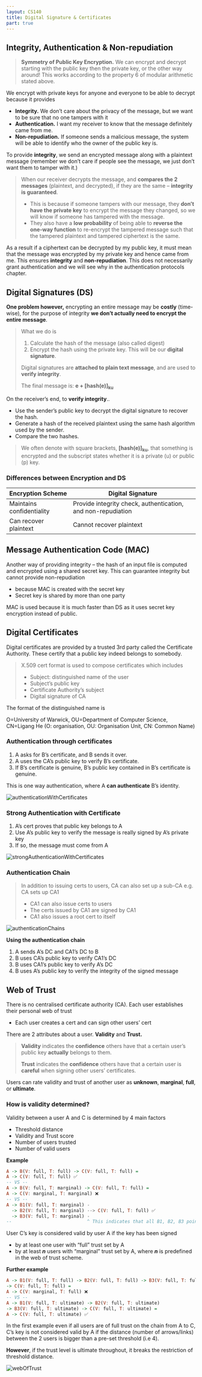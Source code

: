 ```yaml
---
layout: CS140
title: Digital Signature & Certificates
part: true
---
```


## Integrity, Authentication & Non-repudiation

> **Symmetry of Public Key Encryption.** We can encrypt and decrypt starting with the public key then the private key, or the other way around! This works according to the property 6 of modular arithmetic stated above.

We encrypt with private keys for anyone and everyone to be able to decrypt because it provides

- **Integrity.** We don’t care about the privacy of the message, but we want to be sure that no one tampers with it
- **Authentication.** I want my receiver to know that the message definitely came from me.
- **Non-repudiation.** If someone sends a malicious message, the system will be able to identify who the owner of the public key is.

To provide **integrity**, we send an encrypted message along with a plaintext message (remember we don’t care if people see the message, we just don’t want them to tamper with it.)

> When our receiver decrypts the message, and **compares the 2 messages** (plaintext, and decrypted), if they are the same – **integrity is guaranteed**. 
>
> - This is because if someone tampers with our message, they **don’t have the private key** to encrypt the message they changed, so we will know if someone has tampered with the message. 
> - They also have a **low probability** of being able to **reverse the one-way function** to re-encrypt the tampered message such that the tampered plaintext and tampered ciphertext is the same.

As a result if a ciphertext can be decrypted by my public key, it must mean that the message was encrypted by my private key and hence came from me. This ensures **integrity** and **non-repudiation**. This does not necessarily grant authentication and we will see why in the authentication protocols chapter.

## Digital Signatures (DS)

**One problem however,** encrypting an entire message may be **costly** (time-wise), for the purpose of integrity **we don’t actually need to encrypt the entire message**.

> What we do is
>
> 1. Calculate the hash of the message (also called digest)
> 2. Encrypt the hash using the private key. This will be our **digital signature**.
>
> Digital signatures are **attached to plain text message**, and are used to **verify integrity**. 
>
> The final message is: **e + [hash(e)]<sub>ku</sub>**

On the receiver’s end, to **verify integrity**..

- Use the sender’s public key to decrypt the digital signature to recover the hash.
- Generate a hash of the received plaintext using the same hash algorithm used by the sender.
- Compare the two hashes.

<blockquote class='extra'>We often denote with square brackets, <b>[hash(e)]<sub>ku</sub></b>, that something is encrypted and the subscript states whether it is a private (u) or public (p) key.</blockquote>

### Differences between Encryption and DS

| Encryption Scheme         | Digital Signature                                            |
| ------------------------- | ------------------------------------------------------------ |
| Maintains confidentiality | Provide integrity check, authentication, and non-repudiation |
| Can recover plaintext     | Cannot recover plaintext                                     |

## Message Authentication Code (MAC)

Another way of providing integrity – the hash of an input file is computed and encrypted using a shared secret key. This can guarantee integrity but cannot provide non-repudiation

- because MAC is created with the secret key
- Secret key is shared by more than one party

MAC is used because it is much faster than DS as it uses secret key encryption instead of public.

## Digital Certificates

Digital certificates are provided by a trusted 3rd party called the Certificate Authority. These certify that a public key indeed belongs to somebody.

> X.509 cert format is used to compose certificates which includes 
>
> - Subject: distinguished name of the user
> - Subject’s public key
> - Certificate Authority’s subject
> - Digital signature of CA

The format of the distinguished name is 

O=University of Warwick, OU=Department of Computer Science, CN=Ligang He (O: organisation, OU: Organisation Unit, CN: Common Name)

### Authentication through certificates

1. A asks for B’s certificate, and B sends it over.
2. A uses the CA’s public key to verify B’s certificate.
3. If B’s certificate is genuine, B’s public key contained in B’s certificate is genuine. 

This is one way authentication, where A **can authenticate** B’s identity.

![authenticationWithCertificates](.\part6.assets\authenticationWithCertificates.png)

### Strong Authentication with Certificate

1. A’s cert proves that public key belongs to A
2. Use A’s public key to verify the message is really signed by A’s private key
3. If so, the message must come from A

![strongAuthenticationWithCertificates](.\part6.assets\strongAuthenticationWithCertificates.png)

### Authentication Chain

> In addition to issuing certs to users, CA can also set up a sub-CA e.g. CA sets up CA1
>
> - CA1 can also issue certs to users
> - The certs issued by CA1 are signed by CA1
> - CA1 also issues a root cert to itself

![authenticationChains](.\part6.assets\authenticationChains.png)

**Using the authentication chain**

1. A sends A’s DC and CA1’s DC to B
2. B uses CA’s public key to verify CA1’s DC
3. B uses CA1’s public key to verify A’s DC
4. B uses A’s public key to verify the integrity of the signed message

## Web of Trust

There is no centralised certificate authority (CA). Each user establishes their personal web of trust

- Each user creates a cert and can sign other users’ cert

There are 2 attributes about a user. **Validity** and **Trust.**

> **Validity** indicates the **confidence** others have that a certain user’s public key **actually** belongs to them.
>
> **Trust** indicates the **confidence** others have that a certain user is **careful** when signing other users’ certificates.

Users can rate validity and trust of another user as **unknown**, **marginal**, **full**, or **ultimate**.

### How is validity determined?

Validity between a user A and C is determined by 4 main factors

- Threshold distance
- Validity and Trust score
- Number of users trusted
- Number of valid users

**Example**

```haskell
A -> B(V: full, T: full) -> C(V: full, T: full) = 
A -> C(V: full, T: full) ✅
-- VS --
A -> B(V: full, T: marginal) -> C(V: full, T: full) = 
A -> C(V: marginal, T: marginal) ❌
-- VS --                 
A -> B1(V: full, T: marginal) -
  -> B2(V: full, T: marginal) --> C(V: full, T: full) ✅
  -> B3(V: full, T: marginal) -
--                            ^ This indicates that all B1, B2, B3 point to C
```

User C’s key is considered valid by user A if the key has been signed

- by at least one user with “full” trust set by A
- by at least ***n*** users with “marginal” trust set by A, where ***n*** is predefined in the web of trust scheme.

**Further example**

```haskell
A -> B1(V: full, T: full) -> B2(V: full, T: full) -> B3(V: full, T: full) 
-> C(V: full, T: full) =
A -> C(V: marginal, T: full) ❌
-- VS --
A -> B1(V: full, T: ultimate) -> B2(V: full, T: ultimate) 
-> B3(V: full, T: ultimate) -> C(V: full, T: ultimate) =
A -> C(V: full, T: ultimate) ✅
```

In the first example even if all users are of full trust on the chain from A to C, C’s key is not considered valid by A if the distance (number of arrows/links) between the 2 users is bigger than a pre-set threshold (i.e 4).

**However**, if the trust level is ultimate throughout, it breaks the restriction of threshold distance.

![webOfTrust](.\part6.assets\webOfTrust.png)
